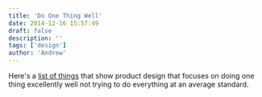 ```yaml
---
title: 'Do One Thing Well'
date: 2014-12-16 15:57:49
draft: false
description: ''
tags: ['design']
author: 'Andrew'
---
```


Here's a [list of things](https://medium.com/small-giants/just-right-list-da769c3c25b9) that show product design that focuses on doing one thing excellently well not trying to do everything at an average standard.
